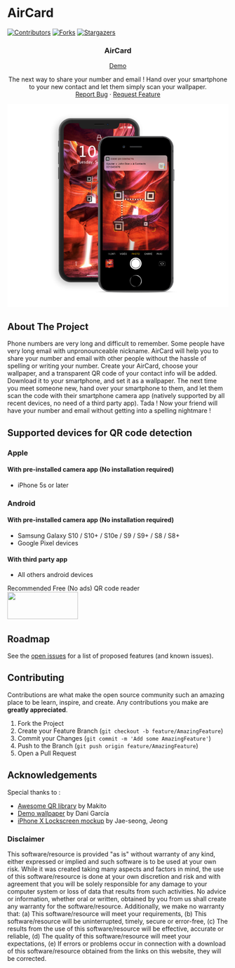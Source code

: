 # AirCard
[![Contributors][contributors-shield]][contributors-url]
[![Forks][forks-shield]][forks-url]
[![Stargazers][stars-shield]][stars-url]

<!-- PROJECT LOGO -->
<p align="center">
	<h3 align="center">AirCard</h3>
  	<p align="center">
  <a href="https://nwabeen.github.io/aircard/">Demo</a>
</p>
	<p align="center">
The next way to share your number and email ! Hand over your smartphone to your new contact and let them simply scan your wallpaper. 
	<br />
		<a href="https://github.com/nwabeen/aircard/issues">Report Bug</a>
		·
		<a href="https://github.com/nwabeen/aircard/issues">Request Feature</a>
	</p>
</p>

 ![](img/mockup_iphone.jpg)

<!-- ABOUT THE PROJECT -->
## About The Project

Phone numbers are very long and difficult to remember. Some people have very long email with unpronounceable nickname. AirCard will help you to share your number and email with other people without the hassle of spelling or writing your number.
Create your AirCard, choose your wallpaper, and a transparent QR code of your contact info will be added. Download it to your smartphone, and set it as a wallpaper. The next time you meet someone new, hand over your smartphone to them, and let them scan the code with their smartphone camera app (natively supported by all recent devices, no need of a third party app). Tada ! Now your friend will have your number and email without getting into a spelling nightmare !


<!-- ABOUT THE PROJECT -->
## Supported devices for QR code detection
### Apple
#### With pre-installed camera app (No installation required)
* iPhone 5s or later
### Android
#### With pre-installed camera app (No installation required)
* Samsung Galaxy S10 / S10+ / S10e / S9 / S9+ / S8 / S8+
* Google Pixel devices
#### With third party app
* All others android devices

Recommended Free (No ads) QR code reader
[<br><img height='62' width='161' src='https://play.google.com/intl/en_us/badges/images/generic/en_badge_web_generic.png'/>](https://play.google.com/store/apps/details?id=com.google.zxing.client.android)

<!-- ROADMAP -->
## Roadmap

See the [open issues](https://github.com/aircard/aircard/issues) for a list of proposed features (and known issues).



<!-- CONTRIBUTING -->
## Contributing

Contributions are what make the open source community such an amazing place to be learn, inspire, and create. Any contributions you make are **greatly appreciated**.

1. Fork the Project
2. Create your Feature Branch (`git checkout -b feature/AmazingFeature`)
3. Commit your Changes (`git commit -m 'Add some AmazingFeature'`)
4. Push to the Branch (`git push origin feature/AmazingFeature`)
5. Open a Pull Request

<!-- ACKNOWLEDGEMENTS -->
## Acknowledgements

Special thanks to :
* [Awesome QR library](https://github.com/SumiMakito/Awesome-qr.js) by Makito
* [Demo wallpaper](https://unsplash.com/photos/fJQamCZIZf8) by Dani García
* [iPhone X Lockscreen mockup](https://dribbble.com/shots/3803481--FREE-iPhone-X-Mockup) by Jae-seong, Jeong

<!-- MARKDOWN LINKS & IMAGES -->
<!-- https://www.markdownguide.org/basic-syntax/#reference-style-links -->
[contributors-shield]: https://img.shields.io/github/contributors/nwabeen/aircard.svg?style=flat-square
[contributors-url]: https://github.com/nwabeen/aircard/graphs/contributors
[forks-shield]: https://img.shields.io/github/forks/nwabeen/aircard.svg?style=flat-square
[forks-url]: https://github.com/nwabeen/aircard/network/members
[stars-shield]: https://img.shields.io/github/stars/nwabeen/aircard.svg?style=flat-square
[stars-url]: https://github.com/nwabeen/aircard/stargazers
[issues-shield]: https://img.shields.io/github/issues/nwabeen/aircard.svg?style=flat-square
[issues-url]: https://github.com/nwabeen/aircard/issues



### Disclaimer
This software/resource is provided "as is" without warranty of any kind, either expressed or implied and such software is to be used at your own risk. While it was created taking many aspects and factors in mind, the use of this software/resource is done at your own discretion and risk and with agreement that you will be solely responsible for any damage to your computer system or loss of data that results from such activities. No advice or information, whether oral or written, obtained by you from us shall create any warranty for the software/resource. Additionally, we make no warranty that: (a) This software/resource will meet your requirements, (b) This software/resource will be uninterrupted, timely, secure or error-free, (c) The results from the use of this software/resource will be effective, accurate or reliable, (d) The quality of this software/resource will meet your expectations, (e) If errors or problems occur in connection with a download of this software/resource obtained from the links on this website, they will be corrected.
